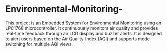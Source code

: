 # Environmental-Monitoring-
This project is an Embedded System for Environmental Monitoring using an LPC1768 microcontroller. It continuously monitors air quality and provides real-time feedback through an LCD display and buzzer alerts. It is designed to alert users based on the Air Quality Index (AQI) and supports mode switching for multiple AQI views.

